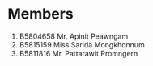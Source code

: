 Members
=======

  1. B5804658 Mr. Apinit Peawngam
  2. B5815159 Miss Sarida Mongkhonnum
  3. B5811816 Mr. Pattarawit Promngern
